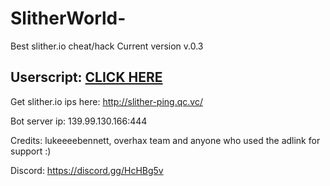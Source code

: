 # SlitherWorld-
Best slither.io cheat/hack Current version v.0.3
<h2>Userscript: <a href="https://github.com/THEGUY3ds/SlitherWorld-/raw/master/SlitherWorldHack.user.js" target="_blank">CLICK HERE</a></h2>

Get slither.io ips here: http://slither-ping.qc.vc/

Bot server ip: 
139.99.130.166:444

Credits: lukeeeebennett, overhax team and anyone who used the adlink for support :)

Discord: https://discord.gg/HcHBg5v
